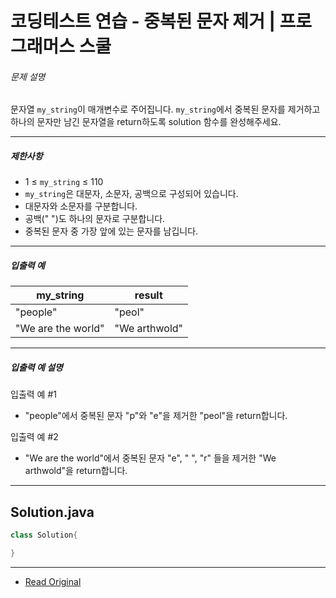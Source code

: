 # 코딩테스트 연습 - 중복된 문자 제거 | 프로그래머스 스쿨



###### 문제 설명

문자열 `my_string`이 매개변수로 주어집니다. `my_string`에서 중복된 문자를 제거하고 하나의 문자만 남긴 문자열을 return하도록 solution 함수를 완성해주세요.

---

##### 제한사항

* 1 ≤ `my_string` ≤ 110
* `my_string`은 대문자, 소문자, 공백으로 구성되어 있습니다.
* 대문자와 소문자를 구분합니다.
* 공백(" ")도 하나의 문자로 구분합니다.
* 중복된 문자 중 가장 앞에 있는 문자를 남깁니다.

---

##### 입출력 예

| my\_string         | result        |
| ------------------ | ------------- |
| "people"           | "peol"        |
| "We are the world" | "We arthwold" |

---

##### 입출력 예 설명

입출력 예 #1

* "people"에서 중복된 문자 "p"와 "e"을 제거한 "peol"을 return합니다.

입출력 예 #2

* "We are the world"에서 중복된 문자 "e", " ", "r" 들을 제거한 "We arthwold"을 return합니다.

---
## Solution.java

```java
class Solution{

}
```

---
* [Read Original](https://school.programmers.co.kr/learn/courses/30/lessons/120888?language=java)
